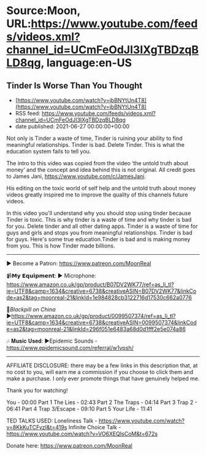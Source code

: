 # Source:Moon, URL:https://www.youtube.com/feeds/videos.xml?channel_id=UCmFeOdJI3IXgTBDzqBLD8qg, language:en-US

## Tinder Is Worse Than You Thought
 - [https://www.youtube.com/watch?v=jbBNYtUn4T8](https://www.youtube.com/watch?v=jbBNYtUn4T8)
 - RSS feed: https://www.youtube.com/feeds/videos.xml?channel_id=UCmFeOdJI3IXgTBDzqBLD8qg
 - date published: 2021-06-27 00:00:00+00:00

Not only is Tinder a waste of time, Tinder is ruining your ability to find meaningful relationships. Tinder is bad. Delete Tinder. This is what the education system fails to tell you.

The intro to this video was copied from the video ‘the untold truth about money’ and the concept and idea behind this is not original. All credit goes to James Jani, https://www.youtube.com/c/JamesJani.

His editing on the toxic world of self help and the untold truth about money videos greatly inspired me to improve the quality of this channels future videos. 

In this video you'll understand why you should stop using tinder because Tinder is toxic. This is why tinder is a waste of time and why tinder is bad for you. Delete tinder and all other dating apps. Tinder is a waste of time for guys and girls  and stops you from meaningful relationships. Tinder is bad for guys. Here's some true education.Tinder is bad and is making money from you. This is how Tinder made billions.

 ******
►  Become a Patron:  https://www.patreon.com/MoonReal

📹𝗠𝘆 𝗘𝗾𝘂𝗶𝗽𝗺𝗲𝗻𝘁:
► Microphone: https://www.amazon.co.uk/gp/product/B07DV2WK77/ref=as_li_tl?ie=UTF8&camp=1634&creative=6738&creativeASIN=B07DV2WK77&linkCode=as2&tag=moonreal-21&linkId=1e984828cb3122716d17530c662a0776

💊*Blackpill on China*
►https://www.amazon.co.uk/gp/product/0099507374/ref=as_li_tl?ie=UTF8&camp=1634&creative=6738&creativeASIN=0099507374&linkCode=as2&tag=moonreal-21&linkId=296f051e6483a68d0d1fff2e5e074a86

🎶 𝐌𝐮𝐬𝐢𝐜 𝐔𝐬𝐞𝐝:
►Epidemic Sounds - https://www.epidemicsound.com/referral/w1vpsh/


******
AFFILIATE DISCLOSURE: there may be a few links in this description that, at no cost to you, will earn me a commission if you choose to click them and make a purchase. I only ever promote things that have genuinely helped me.

Thank you for watching!

You - 00:00
Part 1 The Lies - 02:43
Part 2 The Traps - 04:14
Part 3 Trap 2 - 06:41
Part 4 Trap 3/Escape - 09:10 
Part 5 Your Life - 11:41

TED TALKS USED:
Loneliness Talk -  https://www.youtube.com/watch?v=8KkKuTCFvzI&t=419s
Infinite Choice Talk -https://www.youtube.com/watch?v=VO6XEQIsCoM&t=672s 



Donate here: https://www.patreon.com/MoonReal

